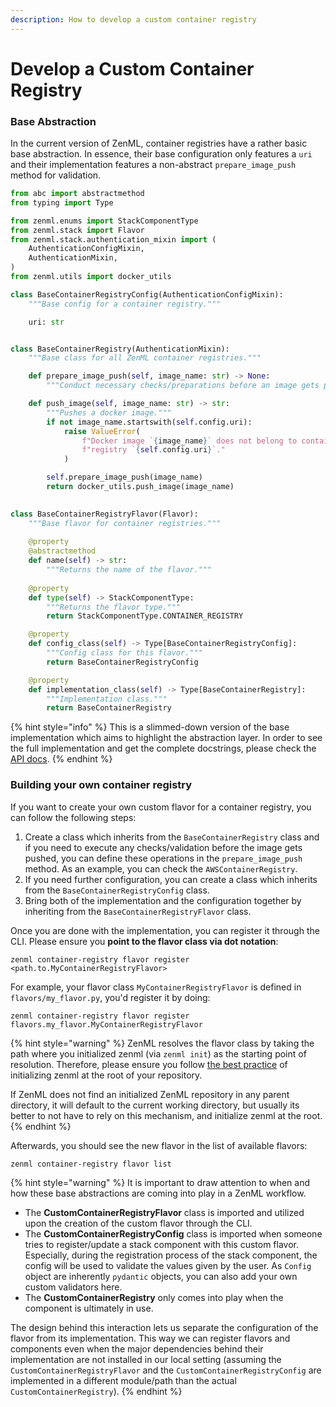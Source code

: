```yaml
---
description: How to develop a custom container registry
---
```


# Develop a Custom Container Registry

### Base Abstraction

In the current version of ZenML, container registries have a rather basic base abstraction. In essence, their base configuration only features a `uri` and their implementation features a non-abstract `prepare_image_push` method for validation.

```python
from abc import abstractmethod
from typing import Type

from zenml.enums import StackComponentType
from zenml.stack import Flavor
from zenml.stack.authentication_mixin import (
    AuthenticationConfigMixin,
    AuthenticationMixin,
)
from zenml.utils import docker_utils

class BaseContainerRegistryConfig(AuthenticationConfigMixin):
    """Base config for a container registry."""

    uri: str


class BaseContainerRegistry(AuthenticationMixin):
    """Base class for all ZenML container registries."""

    def prepare_image_push(self, image_name: str) -> None:
        """Conduct necessary checks/preparations before an image gets pushed."""

    def push_image(self, image_name: str) -> str:
        """Pushes a docker image."""
        if not image_name.startswith(self.config.uri):
            raise ValueError(
                f"Docker image `{image_name}` does not belong to container "
                f"registry `{self.config.uri}`."
            )

        self.prepare_image_push(image_name)
        return docker_utils.push_image(image_name)

    
class BaseContainerRegistryFlavor(Flavor):
    """Base flavor for container registries."""
    
    @property
    @abstractmethod
    def name(self) -> str:
        """Returns the name of the flavor."""
        
    @property
    def type(self) -> StackComponentType:
        """Returns the flavor type."""
        return StackComponentType.CONTAINER_REGISTRY

    @property
    def config_class(self) -> Type[BaseContainerRegistryConfig]:
        """Config class for this flavor."""
        return BaseContainerRegistryConfig

    @property
    def implementation_class(self) -> Type[BaseContainerRegistry]:
        """Implementation class."""
        return BaseContainerRegistry
```

{% hint style="info" %}
This is a slimmed-down version of the base implementation which aims to highlight the abstraction layer. In order to see the full implementation and get the complete docstrings, please check the [API docs](https://apidocs.zenml.io/latest/core\_code\_docs/core-container\_registries/#zenml.container\_registries.base\_container\_registry.BaseContainerRegistry).
{% endhint %}

### Building your own container registry

If you want to create your own custom flavor for a container registry, you can follow the following steps:

1. Create a class which inherits from the `BaseContainerRegistry` class and if you need to execute any checks/validation before the image gets pushed, you can define these operations in the `prepare_image_push` method. As an example, you can check the `AWSContainerRegistry`.
2. If you need further configuration, you can create a class which inherits from the `BaseContainerRegistryConfig` class.
3. Bring both of the implementation and the configuration together by inheriting from the `BaseContainerRegistryFlavor` class.

Once you are done with the implementation, you can register it through the CLI. Please ensure you **point to the flavor class via dot notation**:

```shell
zenml container-registry flavor register <path.to.MyContainerRegistryFlavor>
```

For example, your flavor class `MyContainerRegistryFlavor` is defined in `flavors/my_flavor.py`, you'd register it by doing:

```shell
zenml container-registry flavor register flavors.my_flavor.MyContainerRegistryFlavor
```

{% hint style="warning" %}
ZenML resolves the flavor class by taking the path where you initialized zenml (via `zenml init`) as the starting point of resolution. Therefore, please ensure you follow [the best practice](../../../doc-orphanage/best-practices.md) of initializing zenml at the root of your repository.

If ZenML does not find an initialized ZenML repository in any parent directory, it will default to the current working directory, but usually its better to not have to rely on this mechanism, and initialize zenml at the root.
{% endhint %}

Afterwards, you should see the new flavor in the list of available flavors:

```shell
zenml container-registry flavor list
```

{% hint style="warning" %}
It is important to draw attention to when and how these base abstractions are coming into play in a ZenML workflow.

* The **CustomContainerRegistryFlavor** class is imported and utilized upon the creation of the custom flavor through the CLI.
* The **CustomContainerRegistryConfig** class is imported when someone tries to register/update a stack component with this custom flavor. Especially, during the registration process of the stack component, the config will be used to validate the values given by the user. As `Config` object are inherently `pydantic` objects, you can also add your own custom validators here.
* The **CustomContainerRegistry** only comes into play when the component is ultimately in use.

The design behind this interaction lets us separate the configuration of the flavor from its implementation. This way we can register flavors and components even when the major dependencies behind their implementation are not installed in our local setting (assuming the `CustomContainerRegistryFlavor` and the `CustomContainerRegistryConfig` are implemented in a different module/path than the actual `CustomContainerRegistry`).
{% endhint %}
